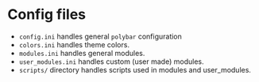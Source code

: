 # Config files

- `config.ini` handles general `polybar` configuration
- `colors.ini` handles theme colors.
- `modules.ini` handles general modules.
- `user_modules.ini` handles custom (user made) modules.
- `scripts/` directory handles scripts used in modules and user_modules.
